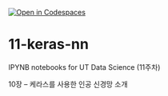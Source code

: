 [![Open in Codespaces](https://classroom.github.com/assets/launch-codespace-2972f46106e565e64193e422d61a12cf1da4916b45550586e14ef0a7c637dd04.svg)](https://classroom.github.com/open-in-codespaces?assignment_repo_id=17125572)
# 11-keras-nn

IPYNB notebooks for UT Data Science (11주차)

10장 – 케라스를 사용한 인공 신경망 소개
